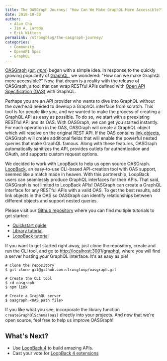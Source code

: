 ```yaml
---
title: The OASGraph Journey: "How Can We Make GraphQL More Accessible?"
date: 2018-10-30
author:
  - Alan Cha
  - Jim A. Laredo
  - Erik Wittern
permalink: /strongblog/the-oasgraph-journey/
categories:
  - Community
  - OpenAPI Spec
  - GraphQL
---
```


[OASGraph](http://v4.loopback.io/oasgraph.html) ([_git_](https://github.com/strongloop/oasgraph), [_npm_](https://www.npmjs.com/package/oasgraph)) began with a simple idea. In response to the quickly growing popularity of [GraphQL](https://graphql.org/), we wondered: "How can we make GraphQL more accessible?" Now, that dream is a reality with the release of OASGraph, a tool that can wrap RESTful APIs defined with [Open API Specification (OAS)](https://github.com/OAI/OpenAPI-Specification) with GraphQL.

Perhaps you are an API provider who wants to dive into GraphQL without the overhead needed to develop a GraphQL interface from scratch. This tool is for people like you, and we wanted to make the process of creating a GraphQL API as easy as possible. To do so, we start with a preexisting RESTful API and its OAS. With OASGraph, we can get you started instantly. For each operation in the OAS, OASGraph will create a GraphQL object which will resolve on the original REST API. If the OAS contains [link objects](https://github.com/OAI/OpenAPI-Specification/blob/master/versions/3.0.0.md#link-object), OASGraph will create additional fields that will enable the powerful nested queries that make GraphQL famous. Along with these features, OASGraph automatically sanitizes the API, provides outlets for authentication and OAuth, and supports custom request options.

We decided to work with LoopBack to help us open source OASGraph. [LoopBack](http://v4.loopback.io/), an easy-to-use CLI-based API-creation tool with OAS support, seemed like a match made in heaven. With this partnership, LoopBack users can seamlessly produce GraphQL interfaces for their APIs. That said, OASGraph is not limited to LoopBack APIs! OASGraph can create a GraphQL interface for any RESTful APIs with a valid OAS. To get the best results, add link objects in the OAS so OASGraph can identify relationships between different objects and support nested queries.

Please visit our [Github repository](https://github.com/strongloop/oasgraph) where you can find multiple tutorials to get started:

- [Quickstart guide](https://github.com/strongloop/oasgraph/blob/master/docs/tutorials/quickstart.md)
- [Library tutorial](https://github.com/strongloop/oasgraph/blob/master/docs/tutorials/watson.md)
- [LoopBack tutorial](https://github.com/strongloop/oasgraph/blob/master/docs/tutorials/loopback_tutorial.md)

If you want to get started right away, just clone the repository, create and run the CLI tool, and go to [http://localhost:3001/graphql](http://localhost:3001/graphql), where you will find a server hosting your GraphQL interface. It's as easy as pie!

```
# Clone the repository
$ git clone git@github.com:strongloop/oasgraph.git

# Create the CLI tool
$ cd oasgraph
$ npm link

# Create a GraphQL server
$ oasgraph <OAS path file>
```

If you like what you see, incorporate the library function `createGraphQlSchema(oas)` directly into your projects. And now that we're open source, feel free to help us improve OASGraph!

## What's Next?

- Use [LoopBack 4](http://v4.loopback.io/) to build amazing APIs.
- Cast your vote for [LoopBack 4 extensions](https://github.com/strongloop/loopback-next/issues/512)

